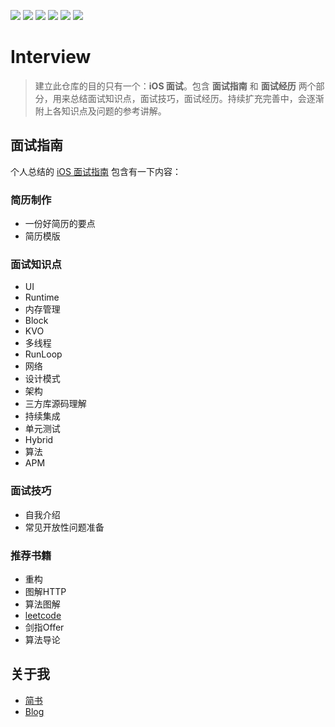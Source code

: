 [![](https://img.shields.io/badge/Author-Sherlock-brightgreen.svg)](http://zynll.com)
![](https://img.shields.io/badge/platform-iOS-red.svg)
![](https://img.shields.io/badge/language-Objective--C-orange.svg)
![](https://img.shields.io/badge/language-Swift-abcdef.svg)
![](https://img.shields.io/badge/license-Apache%20License%202.0-brightgreen.svg)
[![](https://img.shields.io/badge/简书-Gavin-red.svg)](https://www.jianshu.com/u/8ee283b782bd)
# Interview
> 建立此仓库的目的只有一个：**iOS 面试**。包含 **面试指南** 和 **面试经历** 两个部分，用来总结面试知识点，面试技巧，面试经历。持续扩充完善中，会逐渐附上各知识点及问题的参考讲解。

## 面试指南
个人总结的 [iOS 面试指南](https://github.com/YAANNZ/Interview/blob/master/guide.md) 包含有一下内容：
### 简历制作
* 一份好简历的要点
* 简历模版

### 面试知识点
* UI
* Runtime
* 内存管理
* Block
* KVO
* 多线程
* RunLoop
* 网络
* 设计模式
* 架构
* 三方库源码理解
* 持续集成
* 单元测试
* Hybrid
* 算法
* APM

### 面试技巧
* 自我介绍
* 常见开放性问题准备

### 推荐书籍
* 重构
* 图解HTTP
* 算法图解
* [leetcode](https://leetcode.com)
* 剑指Offer
* 算法导论


## 关于我
* [简书](https://www.jianshu.com/u/8ee283b782bd)
* [Blog](http://zynll.com)
